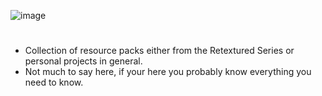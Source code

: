 ![image](https://github.com/CrystalZink/Resource-Packs/assets/109879348/a862bd14-ddfe-4328-ae2b-8b8caeb1e5ca)
#
- Collection of resource packs either from the Retextured Series or personal projects in general.
- Not much to say here, if your here you probably know everything you need to know.
